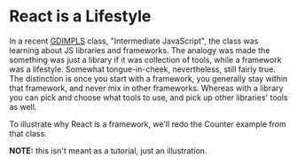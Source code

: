 # React is a Lifestyle

[GDIMPLS]: http://gdiminneapolis.com "Girl, Develop It! Minneapolis Chapter"

In a recent [GDIMPLS] class, "Intermediate JavaScript", the class was learning about JS libraries and frameworks. The analogy was made the something was just a library if it was collection of tools, while a framework was a lifestyle. Somewhat tongue-in-cheek, nevertheless, still fairly true. The distinction is once you start with a framework, you generally stay within that framework, and never mix in other frameworks. Whereas with a library you can pick and choose what tools to use, and pick up other libraries' tools as well.

To illustrate why React is a framework, we'll redo the Counter example from that class.

**NOTE:** this isn't meant as a tutorial, just an illustration.
